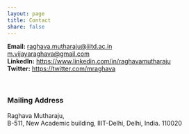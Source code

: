 ```yaml
---
layout: page
title: Contact
share: false
---
```


**Email:** raghava.mutharaju@iiitd.ac.in  
           m.vijayaraghava@gmail.com   
**LinkedIn:** <a href="https://www.linkedin.com/in/raghavamutharaju" target="_blank">https://www.linkedin.com/in/raghavamutharaju</a>   
**Twitter:** <a href="https://twitter.com/mraghava" target="_blank">https://twitter.com/mraghava</a>   

<br/>

### Mailing Address  

Raghava Mutharaju,  
B-511, New Academic building,
IIIT-Delhi,
Delhi, India. 110020